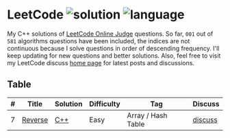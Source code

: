 # LeetCode ![solution](https://img.shields.io/badge/solution-accepted-green.svg) ![language](https://img.shields.io/badge/language-C%2B%2B-orange.svg)
My C++ solutions of [LeetCode Online Judge](https://leetcode.com/problemset/algorithms/) questions. So far, `001` out of `581` algorithms questions have been included, the indices are not continuous because I solve questions in order of descending frequency. I'll keep updating for new questions and better solutions. Also, feel free to visit my LeetCode discuss [home page](https://discuss.leetcode.com/user/zefengsong) for latest posts and discussions.

## Table
|  #  |      Title      |     Solution    |    Difficulty   | Tag  |        Discuss            |
|-----|---------------- | --------------- | --------------- | -----|-------------------------- |
|  7  | [Reverse](https://leetcode.com/problems/reverse-integer/description/) | [C++](https://github.com/Dhanush-kumar-dk/LeetCode-Solution/blob/main/LeetCode/Reverse.cpp) | Easy | Array / Hash Table | [discuss](https://leetcode.com/problems/reverse-integer/solutions/5572539/easy-and-simple-c-approach-beats-100-beginner-friendly/) |
